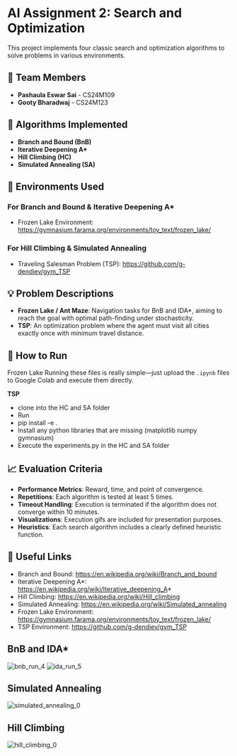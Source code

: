 # AI Assignment 2: Search and Optimization

This project implements four classic search and optimization algorithms to solve problems in various environments.

## 👥 Team Members

- **Pashaula Eswar Sai** - CS24M109
- **Gooty Bharadwaj** - CS24M123

## 📌 Algorithms Implemented

- **Branch and Bound (BnB)**
- **Iterative Deepening A\***
- **Hill Climbing (HC)**
- **Simulated Annealing (SA)**

## 🧪 Environments Used

### For **Branch and Bound** & **Iterative Deepening A\***
- Frozen Lake Environment: https://gymnasium.farama.org/environments/toy_text/frozen_lake/

### For **Hill Climbing** & **Simulated Annealing**
- Traveling Salesman Problem (TSP): https://github.com/g-dendiev/gym_TSP

## 💡 Problem Descriptions

- **Frozen Lake / Ant Maze**: Navigation tasks for BnB and IDA*, aiming to reach the goal with optimal path-finding under stochasticity.
- **TSP**: An optimization problem where the agent must visit all cities exactly once with minimum travel distance.

## 🚀 How to Run
Frozen Lake
Running these files is really simple—just upload the `.ipynb` files to Google Colab and execute them directly.

**TSP**
- clone into the HC and SA folder
- Run
- pip install -e .
- Install any python libraries that are missing (matplotlib numpy gymnasium)
- Execute the experiments.py in the HC and SA folder 
## 📈 Evaluation Criteria

- **Performance Metrics**: Reward, time, and point of convergence.
- **Repetitions**: Each algorithm is tested at least 5 times.
- **Timeout Handling**: Execution is terminated if the algorithm does not converge within 10 minutes.
- **Visualizations**: Execution gifs are included for presentation purposes.
- **Heuristics**: Each search algorithm includes a clearly defined heuristic function.

## 🔗 Useful Links

- Branch and Bound: https://en.wikipedia.org/wiki/Branch_and_bound
- Iterative Deepening A\*: https://en.wikipedia.org/wiki/Iterative_deepening_A*
- Hill Climbing: https://en.wikipedia.org/wiki/Hill_climbing
- Simulated Annealing: https://en.wikipedia.org/wiki/Simulated_annealing
- Frozen Lake Environment: https://gymnasium.farama.org/environments/toy_text/frozen_lake/
- TSP Environment: https://github.com/g-dendiev/gym_TSP

## **BnB and IDA\***
![bnb_run_4](https://github.com/user-attachments/assets/195217c9-467d-4529-a3eb-96f94ea0f36e)
![ida_run_5](https://github.com/user-attachments/assets/4cb78890-33b4-49d4-8022-dec8de347228)



## **Simulated Annealing**
![simulated_annealing_0](https://github.com/user-attachments/assets/745c2b14-f2eb-43f2-9f9a-80656a5991e6)

## **Hill Climbing**
![hill_climbing_0](https://github.com/user-attachments/assets/0e310776-ec27-4f2d-a0ea-86e03bf66e97)

